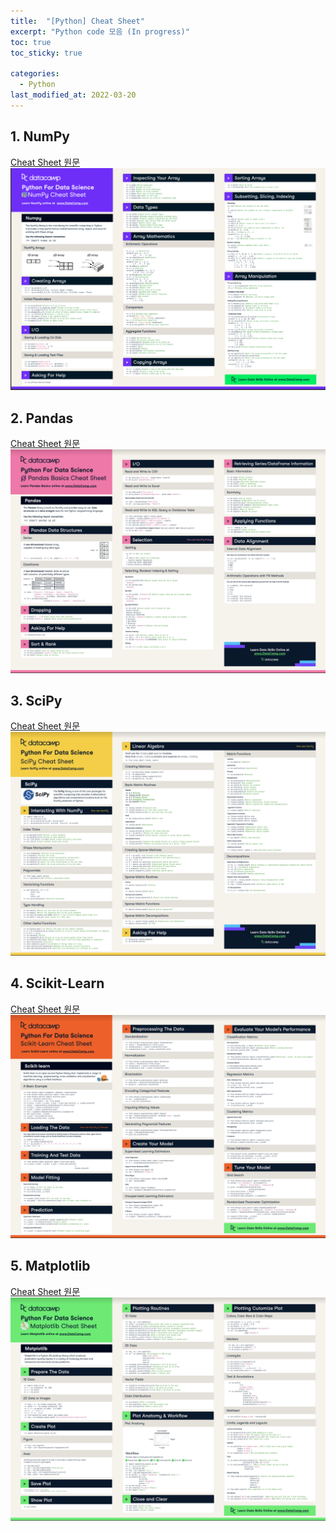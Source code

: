 ```yaml
---
title:  "[Python] Cheat Sheet"
excerpt: "Python code 모음 (In progress)"
toc: true
toc_sticky: true

categories:
  - Python
last_modified_at: 2022-03-20
---
```


## 1. NumPy
  [Cheat Sheet 원문](https://www.datacamp.com/blog/numpy-cheat-sheet-data-analysis-in-python) <br>
  ![cheatsheet1](/img/cheatsheet1.jpg)
  <br>
 
## 2. Pandas
  [Cheat Sheet 원문](https://www.datacamp.com/community/blog/python-pandas-cheat-sheet) <br>
  ![cheatsheet2](/img/cheatsheet2.jpg)
  <br>
 
## 3. SciPy
  [Cheat Sheet 원문](https://www.datacamp.com/community/blog/scikit-learn-cheat-sheet) <br>
  ![cheatsheet3](/img/cheatsheet3.jpg)
  <br>
 
## 4. Scikit-Learn
  [Cheat Sheet 원문](https://www.datacamp.com/community/blog/python-scipy-cheat-sheet) <br>
  ![cheatsheet4](/img/cheatsheet4.jpg)
  <br>
 
## 5. Matplotlib
  [Cheat Sheet 원문](https://www.datacamp.com/community/blog/python-matplotlib-cheat-sheet) <br>
  ![cheatsheet5](/img/cheatsheet5.jpg)
  <br>